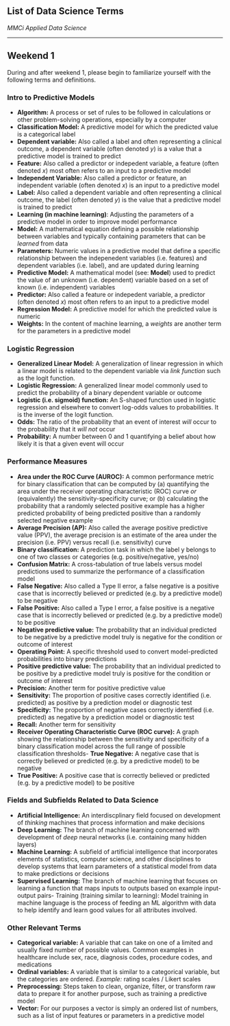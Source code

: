 ## List of Data Science Terms
*MMCi Applied Data Science*

---

## Weekend 1

During and after weekend 1, please begin to familiarize yourself with the following terms and definitions.

### Intro to Predictive Models

- **Algorithm:** A process or set of rules to be followed in calculations or other problem-solving operations, especially by a computer
- **Classification Model:** A predictive model for which the predicted value is a categorical label
- **Dependent variable:** Also called a label and often representing a clinical outcome, a dependent variable (often denoted *y*) is a value that a predictive model is trained to predict
- **Feature:** Also called a predictor or indepedent variable, a feature (often denoted *x*) most often refers to an input to a predictive model
- **Independent Variable:** Also called a predictor or feature, an independent variable (often denoted *x*) is an input to a predictive model
- **Label:** Also called a dependent variable and often representing a clinical outcome, the label (often denoted *y*) is the value that a predictive model is trained to predict
- **Learning (in machine learning)**: Adjusting the parameters of a predictive model in order to improve model performance
- **Model:** A mathematical equation defining a possible relationship between variables and typically containing parameters that can be _learned_ from data
- **Parameters:** Numeric values in a predictive model that define a specific relationship between the indepenedent variables (i.e. features) and dependent variables (i.e. label), and are updated during learning
- **Predictive Model:** A mathematical model (see: **Model**) used to predict the value of an unknown (i.e. dependent) variable based on a set of known (i.e. independent) variables
- **Predictor:** Also called a feature or indepedent variable, a predictor (often denoted *x*) most often refers to an input to a predictive model
- **Regression Model:** A predictive model for which the predicted value is numeric
- **Weights:** In the content of machine learning, a *weights* are another term for the parameters in a predictive model

### Logistic Regression

- **Generalized Linear Model:** A generalization of linear regression in which a linear model is related to the dependent variable via *link function* such as the logit function.
- **Logistic Regression:** A generalized linear model commonly used to predict the probability of a binary dependent variable or outcome
- **Logistic (i.e. sigmoid) function:** An S-shaped function used in logistic regression and elsewhere to convert log-odds values to probabilities. It is the inverse of the logit function.
- **Odds:** The ratio of the probability that an event of interest *will* occur to the probability that it *will not* occur
- **Probability:** A number between 0 and 1 quantifying a belief about how likely it is that a given event will occur

### Performance Measures

- **Area under the ROC Curve (AUROC):** A common performance metric for binary classification that can be computed by (a) quantifying the area under the receiver operating characteristic (ROC) curve *or* (equivalently) the sensitivity-specificity curve; or (b) calculating the probability that a randomly selected positive example has a higher predicted probability of being predicted positive than a randomly selected negative example
- **Average Precision (AP):** Also called the average positive predictive value (PPV), the average precision is an estimate of the area under the precision (i.e. PPV) versus recall (i.e. sensitivity) curve
- **Binary classification:** A prediction task in which the label y belongs to one of two classes or categories (e.g. positive/negative, yes/no)
- **Confusion Matrix:** A cross-tabulation of true labels versus model predictions used to summarize the performance of a classification model
- **False Negative:** Also called a Type II error, a false negative is a positive case that is incorrectly believed or predicted (e.g. by a predictive model) to be negative
- **False Positive:** Also called a Type I error, a false positive is a negative case that is incorrectly believed or predicted (e.g. by a predictive model) to be positive
- **Negative predictive value:** The probability that an individual predicted to be negative by a predictive model truly is negative for the condition or outcome of interest
- **Operating Point:** A specific threshold used to convert model-predicted probabilities into binary predictions
- **Positive predictive value:** The probability that an individual predicted to be positive by a predictive model truly is positive for the condition or outcome of interest
- **Precision:** Another term for positive predictive value
- **Sensitivity:** The proportion of positive cases correctly identified (i.e. predicted) as positive by a prediction model or diagnostic test
- **Specificity:** The proportion of negative cases correctly identified (i.e. predicted) as negative by a prediction model or diagnostic test
- **Recall:** Another term for sensitivity
- **Receiver Operating Characteristic Curve (ROC curve):** A graph showing the relationship between the sensitivity and specificity of a binary classification model across the full range of possible classification thresholds- **True Negative:** A negative case that is correctly believed or predicted (e.g. by a predictive model) to be negative
- **True Positive:** A positive case that is correctly believed or predicted (e.g. by a predictive model) to be positive

### Fields and Subfields Related to Data Science

- **Artificial Intelligence:** An interdiscplinary field focused on development of *thinking* machines that process information and make decisions
- **Deep Learning:** The branch of machine learning concerned with development of *deep* neural networks (i.e. containing many hidden layers)
- **Machine Learning:** A subfield of artificial intelligence that incorporates elements of statistics, computer science, and other disciplines to develop systems that learn parameters of a statistical model from data to make predictions or decisions
- **Supervised Learning:** The branch of machine learning that focuses on learning a function that maps inputs to outputs based on example input-output pairs- Training (training similar to learning): Model training in machine language is the process of feeding an ML algorithm with data to help identify and learn good values for all attributes involved.

### Other Relevant Terms

- **Categorical variable:** A variable that can take on one of a limited and usually fixed number of possible values. Common examples in healthcare include sex, race, diagnosis codes, procedure codes, and medications
- **Ordinal variables:** A variable that is similar to a categorical variable, but the categories are ordered. *Example:* rating scales / Likert scales
- **Preprocessing:** Steps taken to clean, organize, filter, or transform raw data to prepare it for another purpose, such as training a predictive model
- **Vector:** For our purposes a vector is simply an ordered list of numbers, such as a list of input features or parameters in a predictive model

<!-- 

## Weekend 2 and Beyond

- **Active learning:** A special case of machine learning in which a learning algorithm can interactively query a user to label new data points with the desired outputs
- **Bag of words model:** An approach to natural language processing in which document features are based on word or phrase counts only without considering the relative positions of words and phrases within the document as a whole
- **Black box:** After a model is trained it can sometimes become difficult to understand the inner workings of the model and the manner in which it arrives at decisions, especially in deep neural networks. The model is then considered a ‘Black Box’
- Clustering: A way of the data points into different clusters consisting of similar data points
- **Computable phenotype:** a set of rules or criteria used to identify a specific clinical diagnosis, event, or finding using electronic health record data
- **Computer vision:** A field combining elements of machine learning, robotics, and signal processing to interpret image data and use these data to make predictions or decisions
- **Convolution (computer vision):** A mathematical operation used to quantify the similarity between a given filter and each region of an image or other feature map
- **Convolutional Neural Network (CNN):** A deep neural network containing multiple convolutional layers (i.e. layers implementing the convolution operation). CNNs are most common in image processing but can be applied to a wide variety of data modalities
- **Cross-entropy loss:** The usual loss function used to train classification models. It quantifies the correspondence between predicted probabilities and true labels. Mathematically, it is the negative log likelihood of a categorical random variable corresponding to the label
- **Data filtering:** Applying inclusion and/or exclusion criteria to remove individuals or data points from an analysis
- Data Model: the process of producing a descriptive diagram of relationships between various types of information that are to be stored in a database. One of the goals of data modeling is to create the most efficient method of storing information while still providing for complete access and reporting. 1
- Data parameter: A set of properties whose values determine the characteristics of something. A limit or boundary of the data.
- Data Partitioning: the technique of distributing data across multiple tables, disks, or sites in order to improve query processing performance or increase database manageability
- Decision surface: A (hyper) surface in a multidimensional state space that partitions the space into different regions. Data lying on one side of a decision surface are defined as belonging to a different class from those lying on the other
- Early stopping: In machine learning, early stopping is a form of regularization used to avoid overfitting when training a learner with an iterative method, such as gradient descent. Such methods update the learner so as to make it better fit the training data with each iteration
- Embedding: Dense numerical representations of real-world objects and relationships, expressed as a vector.
- Explainable Model: refers to the concept of being able to understand the machine learning model.
- Filter or Convolutional Filter: Filters detect spatial patterns such as edges in an image by detecting the changes in intensity values of the image.
- Fully connected layers: Fully Connected layers in a neural networks are those layers where all the inputs from one layer are connected to every activation unit of the next layer.
- Gradient descent: Gradient descent is an optimization algorithm used to find the values of parameters (coefficients) of a function (f) that minimizes a cost function (cost).
- Ground truth: information that is known to be real or true, provided by direct observation and measurement (i.e. empirical evidence)
- Hyperparameter: Hyperparameters are parameters that are established before a model is trained and remain fixed through the training process. The hyperparameters generally affect the parameters that are learned during training and can have a large influence on the final accuracy. One of the difficulties in machine learning is in determining sets of hyperparameters that optimize the model fit.
- Image Segmentation: Image segmentation divides an image into different partitions known as segments.
- Imputation: The process of replacing missing data with substituted values.
- Interpretable Model: Models who explain themselves, for instance from a decision tree you can easily extract decision rules.
- Latent Features ( put with features): Features that we don't directly observe but can be extracted typically by some algorithm
- Life-long learning: accumulating past knowledge that it then uses in future learning and problem solving
- Link Function: A link function in a Generalized Linear Model maps a non-linear relationship to a linear one.
- Loss:
- Likelihood:
- **Model architecture:** The form of the equation that is applied to the input features to generate an output. Equivalently, the structure of the graph that links the input features to the output. *Example*: A multilayer perceptron with a single hidden layer of size 100 units and sigmoid activations
- Model calibration: The act of improving our model such that the distribution and behavior of the probability predicted is similar to the distribution and behavior of probability observed in training data.
- Model Generalization: refers to your model's ability to adapt properly to new, previously unseen data, drawn from the same distribution as the one used to create the model.
- Model interpretability: The degree to which a human can consistently predict the model’s result
- **Motif:** A pattern present in an image that can be detected with a convolutional filter.
- **Multi-class classification:** A prediction task in which the label y belongs to one of three or more classes or categories
- Multi-Layer Perceptron (MLP): A supplement of feed forward neural network. It consists of three types of layers—the input layer, output layer and hidden layer. The input layer receives the input signal to be processed. The required task such as prediction and classification is performed by the output layer. An arbitrary number of hidden layers that are placed in between the input and output layer are the true computational engine of the MLP. Similar to a feed forward network in a MLP the data flows in the forward direction from input to output layer. The neurons in the MLP are trained with the back propagation learning algorithm.
- **Natural Language Processing (NLP):**  A branch of machine learning concerned with training algorithms to understand, analyze, manipulate, and generate human language
- Neural network: A series of algorithms that endeavors to recognize underlying relationships in a set of data through a process that mimics the way the human brain operates.
- **Numeric variable:** A variable whose value describes a measurable quantity, such as 'how many' or 'how much'. Therefore numeric variables are quantitative variables
- **Object Detection:** A computer vision technique that allows objects in an image or video to be located and identified
- Online Learning: A method of machine learning in which data becomes available in a sequential order and is used to update the best predictor for future data at each step, as opposed to batch learning techniques which generate the best predictor by learning on the entire training data set at once
- Outlier: An observation that lies an abnormal distance from other values in a random sample from a population.
- Overfitting: Overfitting is a scenario in which a machine learning model is trained to predict the training data too well, such that it does not generalize to new data sets. In theory, any set of data can be fit with a mathematical model if large numbers of parameters are entered into a mathematical model. This overfitting can occur even if there is no logical relationship between the data and the outcome. For example, a reasonably good fit can be obtained using regression to determine the relationship between age, cholesterol, and sex, to stroke because each of these variables has a physiological relationship with the development of atherosclerosis and subsequent stoke. The mathematical model relating these risk factors and stroke can have a better fit if more parameters than these are entered into the model, even if those parameters have nothing to do with stroke. The resulting model may not perform well clinically if its fit relies on these extra variables. When the model is applied to a different data set than the one on which it was developed, its predictive ability may fail.
- Pre-training: Pre-training is a method which trains shallow neural networks using an unsupervised objective before stacking them to create deep neural networks
- Probability distribution: The “shape” of your data set.  A statistical function that describes the likelihood of the occurrence of possible values that a variable can take and plots them to a visual graph. A common example visually is the bell curve
- **Reference Standard:** For a diagnostic test, a reference standard is the reference against which the proposed method is compared. The reference standard is often a widely accepted test or gold standard for the diagnosis, but it can also be based on diagnoses provided by expert clinicians
- Regularization: A technique used to reduce the errors by fitting the function appropriately on the given training set and avoid overfitting.
- **Reinforcement Learning:** A branch of machine learning in which an agent (e.g. an algorithm) learns to make predictions or decisions that maximize its accumulated reward or utility over time. A reinforcement learning agent is able to perceive and interpret its environment and take actions, and it learns through trial and error
- **Semi-supervised learning:** A type of machine learning in which some labels are known, and others are not known
- Sequential Data: Sequential Data is any kind of data where the order matters to the observation.
- Sparse: Features with sparse data are features that have mostly zero values. This is different from features with missing data. Examples of sparse features include vectors of one-hot-encoded words or counts of categorical data
- Structured and unstructured data: Structured data is highly specific and is stored in a predefined format, where unstructured data is a conglomeration of many varied types of data that are stored in their native formats.
- **Tabular data:** Data stored in a table or spreadsheet format
- **Test Set:** Data not used in model development that is instead used to obtain an unbiased estimate of prediction performance
- Time-Series Data: Time series data is a collection of observations obtained through repeated measurements over time.
- Training Set: 
- Transfer learning: Transfer learning (TL) is a research problem in machine learning (ML) that focuses on storing knowledge gained while solving one problem and applying it to a different but related problem
- Tuning: The process of adjusting the hyperparameters of a trained model to increase the model’s fit to the tuning set. When tuning a machine learning model, hyperparameters are repeatedly adjusted, each time training a new machine learning model on the training set and evaluating that machine learning model on the tuning set. The optimal hyperparameter configuration is typically the configuration that leads to the best tuning set accuracy.
- Unsupervised Learning: A machine learning technique in which the users do not need to supervise the model.
- Validation Set: A set of examples used to tune the parameters of a classifier, for example to choose the number of hidden units in a neural network.
- Variables:  any characteristics, number, or quantity that can be measured or counted
- Vectorization: process of flattening a matrix of numeric values to a vector
- Vocabulary (in nlp context): The set of unique words used in the text corpus is referred to as the vocabulary.

 -->

